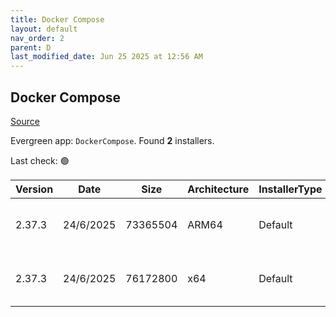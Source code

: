 ```yaml
---
title: Docker Compose
layout: default
nav_order: 2
parent: D
last_modified_date: Jun 25 2025 at 12:56 AM
---
```


## Docker Compose

[Source](https://github.com/docker/compose)

Evergreen app: `DockerCompose`. Found **2** installers.

Last check: 🟢

| Version | Date      | Size     | Architecture | InstallerType | Type | URI                                                                                                                                                                                              |
| ------- | --------- | -------- | ------------ | ------------- | ---- | ------------------------------------------------------------------------------------------------------------------------------------------------------------------------------------------------ |
| 2.37.3  | 24/6/2025 | 73365504 | ARM64        | Default       | exe  | [https://github.com/docker/compose/releases/download/v2.37.3/docker-compose-windows-aarch64.exe](https://github.com/docker/compose/releases/download/v2.37.3/docker-compose-windows-aarch64.exe) |
| 2.37.3  | 24/6/2025 | 76172800 | x64          | Default       | exe  | [https://github.com/docker/compose/releases/download/v2.37.3/docker-compose-windows-x86_64.exe](https://github.com/docker/compose/releases/download/v2.37.3/docker-compose-windows-x86_64.exe)   |
